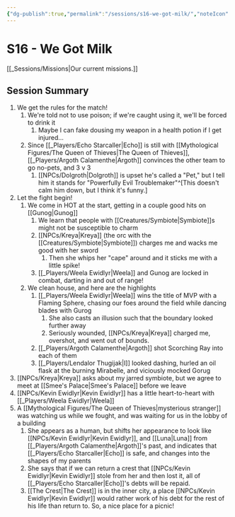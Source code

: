 ```yaml
---
{"dg-publish":true,"permalink":"/sessions/s16-we-got-milk/","noteIcon":""}
---
```



# S16 - We Got Milk

[[_Sessions/Missions\|Our current missions.]]

## Session Summary
1. We get the rules for the match!
	1. We're told not to use poison; if we're caught using it, we'll be forced to drink it
		1. Maybe I can fake dousing my weapon in a health potion if I get injured... 
	2. Since [[_Players/Echo Starcaller\|Echo]] is still with [[Mythological Figures/The Queen of Thieves\|The Queen of Thieves]], [[_Players/Argoth Calamenthe\|Argoth]] convinces the other team to go no-pets, and 3 v 3
		1. [[NPCs/Dolgroth\|Dolgroth]] is upset he's called a "Pet," but I tell him it stands for "Powerfully Evil Troublemaker"^[This doesn't calm him down, but I think it's funny.]
2. Let the fight begin!
	1. We come in HOT at the start, getting in a couple good hits on [[Gunog\|Gunog]]
		1. We learn that people with [[Creatures/Symbiote\|Symbiote]]s might not be susceptible to charm
		2. [[NPCs/Kreya\|Kreya]] (the orc with the [[Creatures/Symbiote\|Symbiote]]) charges me and wacks me good with her sword
			1. Then she whips her "cape" around and it sticks me with a little spike!
		3. [[_Players/Weela Ewidlyr\|Weela]] and Gunog are locked in combat, darting in and out of range!
	2. We clean house, and here are the highlights
		1. [[_Players/Weela Ewidlyr\|Weela]] wins the title of MVP with a Flaming Sphere, chasing our foes around the field while dancing blades with Gurog
			1. She also casts an illusion such that the boundary looked further away
			2. Seriously wounded, [[NPCs/Kreya\|Kreya]] charged me, overshot, and went out of bounds.
		2. [[_Players/Argoth Calamenthe\|Argoth]] shot Scorching Ray into each of them
		3. [[_Players/Lendalor Thugijak\|I]] looked dashing, hurled an oil flask at the burning Mirabelle, and viciously mocked Gorug
3. [[NPCs/Kreya\|Kreya]] asks about my jarred symbiote, but we agree to meet at [[Smee's Palace\|Smee's Palace]] before we leave
4. [[NPCs/Kevin Ewidlyr\|Kevin Ewidlyr]] has a little heart-to-heart with [[_Players/Weela Ewidlyr\|Weela]]
5. A [[Mythological Figures/The Queen of Thieves\|mysterious stranger]] was watching us while we fought, and was waiting for us in the lobby of a building
	1. She appears as a human, but shifts her appearance to look like [[NPCs/Kevin Ewidlyr\|Kevin Ewidlyr]], and [[Luna\|Luna]] from [[_Players/Argoth Calamenthe\|Argoth]]'s past, and indicates that [[_Players/Echo Starcaller\|Echo]] is safe, and changes into the shapes of my parents
	2. She says that if we can return a crest that [[NPCs/Kevin Ewidlyr\|Kevin Ewidlyr]] stole from her and then lost it, all of [[_Players/Echo Starcaller\|Echo]]'s debts will be repaid. 
	3. [[The Crest\|The Crest]] is in the inner city, a place [[NPCs/Kevin Ewidlyr\|Kevin Ewidlyr]] would rather work of his debt for the rest of his life than return to. So, a nice place for a picnic!